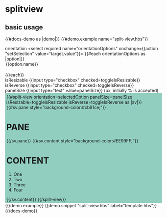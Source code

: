 # splitview

## basic usage
{{#docs-demo as |demo|}}
  {{#demo.example name="split-view.hbs"}}
    <div class="docu-options-block">
      <div>
        <span>orientation</span>
        <select required name="orientationOptions" onchange={{action "setSelection" value="target.value"}}>
          {{#each orientationOptions as |option|}}        
            <option value={{option.value}}>{{option.name}}</option>      
          {{/each}}
        </select>
      </div>
      <div>
        <span>isResizable</span>
        {{input type="checkbox" checked=toggleIsResizable}}
      </div>
      <div>
      <span>isReverse</span>
        {{input type="checkbox" checked=toggleIsReverse}}
      </div>
      <div>
      <span>panelSize</span>
        {{input type="text" value=panelSize}} (px, initially % is accepted)
      </div>
    </div>
    <div style="width:100%;height:350px;padding:4px;background:#91cec0;">
        {{#split-view 
              orientation=selectedOption
              panelSize=panelSize
              isResizable=toggleIsResizable
              isReverse=toggleIsReverse
              as |sv|}}
              {{#sv.pane style="background-color:#cb91ce;"}}
                <h1>PANE</h1>
              {{/sv.pane}}
              {{#sv.content style="background-color:#EE99FF;"}}
                <h1>CONTENT</h1>
                <ol>
                    <li>One</li>
                    <li>Two</li>
                    <li>Three</li>
                    <li>Four</li>
                </ol>
              {{/sv.content}}
            {{/split-view}}
    </div>
  {{/demo.example}}
  {{demo.snippet "split-view.hbs" label="template.hbs"}}
{{/docs-demo}}

